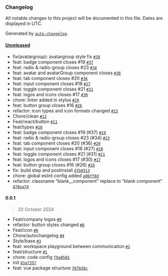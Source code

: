 ### Changelog

All notable changes to this project will be documented in this file. Dates are displayed in UTC.

Generated by [`auto-changelog`](https://github.com/CookPete/auto-changelog).

#### [Unreleased](https://github.com/0fatihyildiz/Blank/compare/0.0.1...HEAD)

- fix(avatargroup): avatargroup style fix [`#39`](https://github.com/0fatihyildiz/Blank/pull/39)
- feat: badge component closes #19 [`#37`](https://github.com/0fatihyildiz/Blank/pull/37)
- feat: radio & radio-group closes #23 [`#34`](https://github.com/0fatihyildiz/Blank/pull/34)
- feat: avatar and avatarGroup component closes  [`#38`](https://github.com/0fatihyildiz/Blank/pull/38)
- feat: tab component closes #20 [`#36`](https://github.com/0fatihyildiz/Blank/pull/36)
- feat: input component closes #18 [`#27`](https://github.com/0fatihyildiz/Blank/pull/27)
- feat: toggle component closes #21 [`#31`](https://github.com/0fatihyildiz/Blank/pull/31)
- feat: logos and icons closes #17 [`#30`](https://github.com/0fatihyildiz/Blank/pull/30)
- chore: linter added in stylus [`#29`](https://github.com/0fatihyildiz/Blank/pull/29)
- feat: button group closes #16 [`#26`](https://github.com/0fatihyildiz/Blank/pull/26)
- refactor: icon types and icon formats changed [`#13`](https://github.com/0fatihyildiz/Blank/pull/13)
- Chore/clean [`#12`](https://github.com/0fatihyildiz/Blank/pull/12)
- Feat/react/button [`#11`](https://github.com/0fatihyildiz/Blank/pull/11)
- feat/types [`#10`](https://github.com/0fatihyildiz/Blank/pull/10)
- feat: badge component closes #19 (#37) [`#19`](https://github.com/0fatihyildiz/Blank/issues/19)
- feat: radio & radio-group closes #23 (#34) [`#23`](https://github.com/0fatihyildiz/Blank/issues/23)
- feat: tab component closes #20 (#36) [`#20`](https://github.com/0fatihyildiz/Blank/issues/20)
- feat: input component closes #18 (#27) [`#18`](https://github.com/0fatihyildiz/Blank/issues/18)
- feat: toggle component closes #21 (#31) [`#21`](https://github.com/0fatihyildiz/Blank/issues/21)
- feat: logos and icons closes #17 (#30) [`#17`](https://github.com/0fatihyildiz/Blank/issues/17)
- feat: button group closes #16 (#26) [`#16`](https://github.com/0fatihyildiz/Blank/issues/16)
- fix: build step and postinstall [`d7b0313`](https://github.com/0fatihyildiz/Blank/commit/d7b03131c5de51b03970d7c7acbb027e7517c872)
- chore: global eslint config added [`a06ff8d`](https://github.com/0fatihyildiz/Blank/commit/a06ff8d07442676ae40bb105cdda94b2f3caa18d)
- refactor: classname “blank__component” replace to “blank component” [`878ea74`](https://github.com/0fatihyildiz/Blank/commit/878ea744e65dfc386a29ba8fa6666ad4c8e2529c)

#### 0.0.1

> 20 October 2024

- Feat/company logos [`#9`](https://github.com/0fatihyildiz/Blank/pull/9)
- refactor: button styles changed [`#8`](https://github.com/0fatihyildiz/Blank/pull/8)
- Feat/icon [`#6`](https://github.com/0fatihyildiz/Blank/pull/6)
- Chore/autochangelog [`#4`](https://github.com/0fatihyildiz/Blank/pull/4)
- Style/base [`#3`](https://github.com/0fatihyildiz/Blank/pull/3)
- feat: workspace playground between communication [`#2`](https://github.com/0fatihyildiz/Blank/pull/2)
- feat/structure [`#1`](https://github.com/0fatihyildiz/Blank/pull/1)
- chore: code config [`f9a0585`](https://github.com/0fatihyildiz/Blank/commit/f9a0585a3ed40a88909dcf0bfaeedafb36f5565d)
- init [`83af357`](https://github.com/0fatihyildiz/Blank/commit/83af357ba3aef391fb5e5ea709a981737f6ff8d4)
- feat: vue package structure [`707b58c`](https://github.com/0fatihyildiz/Blank/commit/707b58cb9a2606e6ecf2512c7dccf4445df16cfa)
